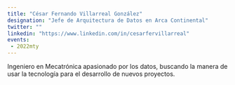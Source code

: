 ```yaml
---
title: "César Fernando Villarreal González"
designation: "Jefe de Arquitectura de Datos en Arca Continental"
twitter: ""
linkedin: "https://www.linkedin.com/in/cesarfervillarreal"
events:
 - 2022mty
---
```


Ingeniero en Mecatrónica apasionado por los datos, buscando la manera de usar la tecnología para el desarrollo de nuevos proyectos.